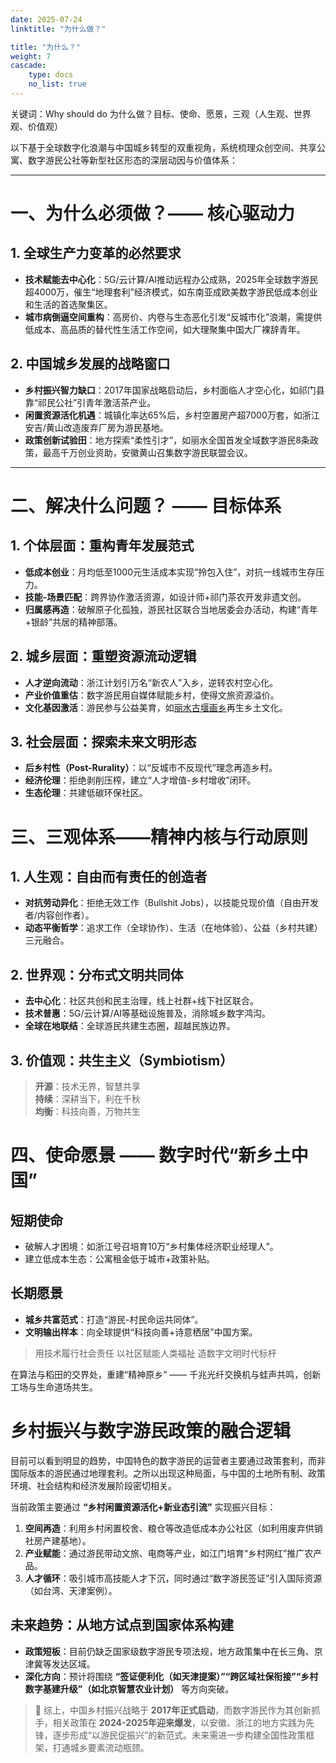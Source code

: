 ```yaml
---
date: 2025-07-24
linktitle: "为什么做？"

title: "为什么？"
weight: 7
cascade:
    type: docs
    no_list: true
---
```


关键词：Why should do 为什么做？目标、使命、愿景，三观（人生观、世界观、价值观）  


以下基于全球数字化浪潮与中国城乡转型的双重视角，系统梳理众创空间、共享公寓、数字游民公社等新型社区形态的深层动因与价值体系：

---

# 一、为什么必须做？—— 核心驱动力 

## 1. 全球生产力变革的必然要求
- **技术赋能去中心化**：5G/云计算/AI推动远程办公成熟，2025年全球数字游民超4000万，催生“地理套利”经济模式，如东南亚成欧美数字游民低成本创业和生活的首选聚集区。
- **城市病倒逼空间重构**：高房价、内卷与生态恶化引发“反城市化”浪潮，需提供低成本、高品质的替代性生活工作空间，如大理聚集中国大厂裸辞青年。

## 2. 中国城乡发展的战略窗口
- **乡村振兴智力缺口**：2017年国家战略启动后，乡村面临人才空心化，如祁门县靠“祁民公社”引青年激活茶产业。
- **闲置资源活化机遇**：城镇化率达65%后，乡村空置房产超7000万套，如浙江安吉/黄山改造废弃厂房为游民基地。
- **政策创新试验田**：地方探索“柔性引才”，如丽水全国首发全域数字游民8条政策，最高千万创业资助，安徽黄山召集数字游民联盟会议。

---

# 二、解决什么问题？ —— 目标体系

## 1. 个体层面：重构青年发展范式
- **低成本创业**：月均低至1000元生活成本实现“拎包入住”，对抗一线城市生存压力。
- **技能-场景匹配**：跨界协作激活资源，如设计师+祁门茶农开发非遗文创。
- **归属感再造**：破解原子化孤独，游民社区联合当地居委会办活动，构建“青年+银龄”共居的精神部落。

## 2. 城乡层面：重塑资源流动逻辑
- **人才逆向流动**：浙江计划引万名“新农人”入乡，逆转农村空心化。
- **产业价值重估**：数字游民用自媒体赋能乡村，使得文旅资源溢价。
- **文化基因激活**：游民参与公益美育，如[丽水古堰画乡](https://www.lishui.gov.cn/art/2022/11/8/art_1229440608_57340417.html)再生乡土文化。

## 3. 社会层面：探索未来文明形态
- **后乡村性（Post-Rurality）**：以“反城市不反现代”理念再造乡村。
- **经济伦理**：拒绝剥削压榨，建立“人才增值-乡村增收”闭环。
- **生态伦理**：共建低碳环保社区。


# 三、三观体系——精神内核与行动原则

## 1. 人生观：自由而有责任的创造者
- **对抗劳动异化**：拒绝无效工作（Bullshit Jobs），以技能兑现价值（自由开发者/内容创作者）。
- **动态平衡哲学**：追求工作（全球协作）、生活（在地体验）、公益（乡村共建）三元融合。

## 2. 世界观：分布式文明共同体
- **去中心化**：社区共创和民主治理，线上社群+线下社区联合。
- **技术普惠**：5G/云计算/AI等基础设施普及，消除城乡数字鸿沟。
- **全球在地联结**：全球游民共建生态圈，超越民族边界。

## 3. 价值观：共生主义（Symbiotism）

> **开源**：技术无界，智慧共享  
> **持续**：深耕当下，利在千秋  
> **均衡**：科技向善，万物共生


# 四、使命愿景 —— 数字时代“新乡土中国”

## 短期使命
- 破解人才困境：如浙江号召培育10万“乡村集体经济职业经理人”。
- 建立低成本生态：公寓租金低于城市+政策补贴。

## 长期愿景
- **城乡共富范式**：打造“游民-村民命运共同体”。
- **文明输出样本**：向全球提供“科技向善+诗意栖居”中国方案。
 
> 用技术履行社会责任 
> 以社区赋能人类福祉
> 造数字文明时代标杆

在算法与稻田的交界处，重建“精神原乡” —— 千兆光纤交换机与蛙声共鸣，创新工场与生命道场共生。  


# 乡村振兴与数字游民政策的融合逻辑

目前可以看到明显的趋势，中国特色的数字游民的运营者主要通过政策套利，而非国际版本的游民通过地理套利。之所以出现这种局面，与中国的土地所有制、政策环境、社会结构和经济发展阶段密切相关。

当前政策主要通过 **“乡村闲置资源活化+新业态引流”** 实现振兴目标：
1. **空间再造**：利用乡村闲置校舍、粮仓等改造低成本办公社区（如利用废弃供销社房产建基地）。
2. **产业赋能**：通过游民带动文旅、电商等产业，如江门培育“乡村网红”推广农产品。
3. **人才循环**：吸引城市高技能人才下沉，同时通过“数字游民签证”引入国际资源（如台湾、天津案例）。


## 未来趋势：从地方试点到国家体系构建
- **政策短板**：目前仍缺乏国家级数字游民专项法规，地方政策集中在长三角、京津冀等发达区域。
- **深化方向**：预计将围绕 **“签证便利化（如天津提案）”“跨区域社保衔接”“乡村数字基建升级”（如北京智慧农业计划）** 等方向突破。

> 💎 综上，中国乡村振兴战略于 **2017年正式启动**，而数字游民作为其创新抓手，相关政策在 **2024-2025年迎来爆发**，以安徽、浙江的地方实践为先锋，逐步形成“以游民促振兴”的新范式。未来需进一步构建全国性政策框架，打通城乡要素流动瓶颈。






